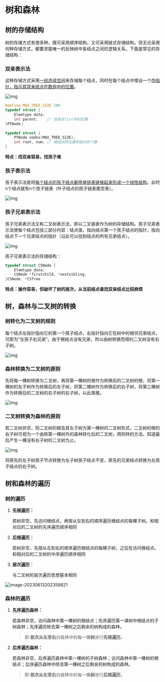# 树和森林

## 树的存储结构

树的存储方式有很多种，既可采用顺序结构，又可采用链式存储结构，但无论采用何种存储方式，都要求能唯一的反映树中各结点之间的逻辑关系。下面是常见的存储结构：

### 双亲表示法

这种存储方式采用<u>一组连续空间</u>来存储每个结点，同时在每个结点中增设一个<u>伪指针，指示其双亲结点在数组中的位置</u>。

![img](https://img.sped0nwen.com/image/2023/06/13/we1sy2-0.webp)

```c
#define MAX_TREE_SIZE 100
typedef struct {
    Elemtype data;
    int parent;    // 双亲在list中的位置
}PTNode；
    
typedef struct {
    PTNode nodes[MAX_TREE_SIZE];
    int root, num; // 根结点的位置和结点的个数
}
```

**特点：找双亲容易，找孩子难**

### 孩子表示法

孩子表示法是将<u>每个结点的孩子结点都用单链表链接起来形成一个线性结构</u>，此时n个结点就有n个孩子链表（叶子结点的孩子链表尾空表）。

![img](https://img.sped0nwen.com/image/2023/06/13/x5th2l-0.webp)

### 孩子兄弟表示法

孩子兄弟表示法又称二叉树表示法，即以二叉链表作为树的存储结构。孩子兄弟表示法使每个结点包括三部分内容：结点值，指向结点第一个孩子结点的指针，指向结点下一个兄弟结点的指针（沿此可以找到结点的所有兄弟结点）。

![img](https://img.sped0nwen.com/image/2023/06/13/x8710x-0.webp)

孩子兄弟表示法的存储结构：

```c
typedef struct CSNode {
    Elemtype data;
    CSNode *firstchild, *nextsibling;
}CSNode, *CSTree
```

**特点：操作容易，但破坏了树的层次，从当前结点查找双亲结点比较麻烦**

## 树，森林与二叉树的转换

### 树转化为二叉树的规则

每个结点左指针指向它的第一个孩子结点，右指针指向它在树中的相邻兄弟结点，可即为“左孩子右兄弟”。由于根结点没有兄弟，所以由树转换而得的二叉树没有右子树。

![img](https://img.sped0nwen.com/image/2023/06/13/x9asbq-0.webp)

### 森林转换为二叉树的原则

先将每一棵树转换为二叉树，再将第一棵树的根作为转换后的二叉树的根，将第一棵树的左子树作为转换后的左子树，将第二棵树作为转换后的右子树，将第三棵树作为转换后的二叉树的右子树的右子树，以此类推。

![img](https://img.sped0nwen.com/image/2023/06/13/x9we8j-0.webp)

### 二叉树转换为森林的原则

若二叉树非空，则二叉树的根及其左子树为第一棵树的二叉树形式，二叉树的根的右子树可视为一个由除第一棵树外的森林转化后的二叉树，用同样的方法，知道最后产生一棵没有右子树的二叉树为止。

![img](https://img.sped0nwen.com/image/2023/06/13/xd16e2-0.webp)

将原先的左子树孩子节点转换为左子树孩子结点不变，原先的兄弟结点转换为左孩子结点的右子树。

## 树和森林的遍历

### 树的遍历

1. **先根遍历：**

   若树非空，先访问根结点，再按从左到右的顺序遍历根结点的每棵子树。和相对应的二叉树的先序遍历顺序相同

2. **后根遍历：**

   若树非空，先按从左到右的顺序遍历根结点的每棵子树，之后在访问根结点。和相对应的二叉树的中序遍历顺序相同

3. **层次遍历**：

   与二叉树的层次遍历思想基本相同

![image-20230613202359821](https://img.sped0nwen.com/image/2023/06/13/xh4309-0.webp)

### 森林的遍历

1. **先序遍历森林：**

   若森林非空，访问森林中第一棵树的根结点；先序遍历第一课树中根结点的子树森林；先序遍历除去第一棵树之后剩余的树构成的森林。

   > 即:**依次从左至右**对森林中的每一棵**树**进行**先根遍历**。

2. **后序遍历森林：**

   若森林非空，后序遍历森林中第一棵树的子树森林；访问森林中第一棵树的根结点；后序遍历森林中除去第一棵树之后剩余的树构成的森林。

   > 即:**依次从左至右**对森林中的每一棵**树**进行**后根遍历**。
